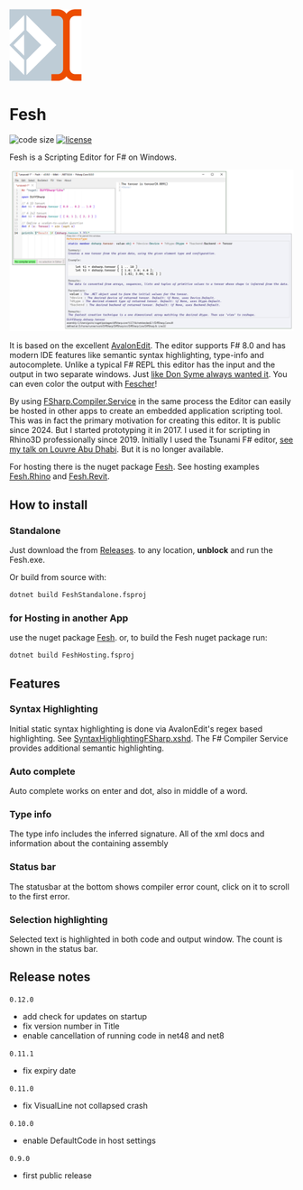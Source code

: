 ![Logo](https://raw.githubusercontent.com/goswinr/Fesh/main/Media/logo128.png)

# Fesh
![code size](https://img.shields.io/github/languages/code-size/goswinr/Fesh.svg)
[![license](https://img.shields.io/github/license/goswinr/Fesh)](LICENSE)

Fesh is a Scripting Editor for F# on Windows.

![Screenshot](https://raw.githubusercontent.com/goswinr/Fesh/main/Media/screenshot1.png)

It is based on the excellent [AvalonEdit](https://github.com/goswinr/AvalonEditB).
The editor supports F# 8.0 and has modern IDE features like semantic syntax highlighting, type-info and autocomplete.
Unlike a typical F# REPL this editor has the input and the output in two separate windows.
Just [like Don Syme always wanted it](https://github.com/dotnet/fsharp/issues/2161#issuecomment-270465310). You can even color the output with [Fescher](https://www.nuget.org/packages/Fesher)!

By using [FSharp.Compiler.Service](https://www.nuget.org/packages/FSharp.Compiler.Service/43.8.400) in the same process the Editor can easily be hosted in other apps to create an embedded application scripting tool.
This was in fact the primary motivation for creating this editor.
It is public since 2024. But I started prototyping it in 2017. I used it for scripting in Rhino3D professionally since 2019.
Initially I used the Tsunami F# editor, [see my talk on Louvre Abu Dhabi](https://www.youtube.com/watch?v=ZY-bvZZZZnE).
But it is no longer available.

For hosting there is the nuget package [Fesh](https://www.nuget.org/packages/Fesh/). See hosting examples
[Fesh.Rhino](https://github.com/goswinr/Fesh.Rhino) and [Fesh.Revit](https://github.com/goswinr/Fesh.Revit).

## How to install

### Standalone
Just download the from [Releases](https://github.com/goswinr/Fesh/releases).
to any location, **unblock** and run the Fesh.exe.

Or build from source with:

```bash
dotnet build FeshStandalone.fsproj
```

### for Hosting in another App
use the nuget package [Fesh](https://www.nuget.org/packages/Fesh/).
or, to build the Fesh nuget package run:
```bash
dotnet build FeshHosting.fsproj
```

## Features

### Syntax Highlighting
Initial static syntax highlighting is done via AvalonEdit's regex based highlighting.
See [SyntaxHighlightingFSharp.xshd](https://github.com/goswinr/Fesh/blob/main/Src/SyntaxHighlightingFSharp.xshd).
The F# Compiler Service provides additional semantic highlighting.

### Auto complete
Auto complete works on enter and dot, also in middle of a word.

### Type info
The type info includes the inferred signature.
All of the xml docs and information about the containing assembly

### Status bar
The statusbar at the bottom shows compiler error count, click on it to scroll to the first error.

### Selection highlighting
Selected text is highlighted in both code and output window. The count is shown in the status bar.


## Release notes

`0.12.0`
- add check for updates on startup
- fix version number in Title
- enable cancellation of running code in net48 and net8

`0.11.1`
- fix expiry date

`0.11.0`
- fix VisualLine not collapsed crash

`0.10.0`
- enable DefaultCode in host settings

`0.9.0`
- first public release


